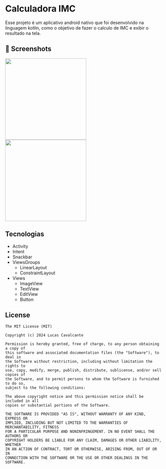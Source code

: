 # Calculadora IMC
  Esse projeto é um aplicativo android nativo que foi desenvolvido na linguagem kotlin, como o objetivo de fazer o calculo de IMC e exibir o resultado na tela.

## :camera_flash: Screenshots
<img src="https://github.com/Lucasc0013/CalculadoraIMC/assets/133276726/286aaa94-98c6-4353-8059-99c83b6f365e" width=260/> 
<img src="https://github.com/Lucasc0013/CalculadoraIMC/assets/133276726/ef327a3c-2e83-43c5-aaf0-741bd2a485f5" width=260/>





## Tecnologias
- Activity
- Intent
- Snackbar
- ViewsGroups
   - LinearLayout
   - ConstraintLayout
- Views
  - ImageView
  - TextView
  - EditView
  - Button 


## License
```
The MIT License (MIT)

Copyright (c) 2024 Lucas Cavalcante

Permission is hereby granted, free of charge, to any person obtaining a copy of
this software and associated documentation files (the "Software"), to deal in
the Software without restriction, including without limitation the rights to
use, copy, modify, merge, publish, distribute, sublicense, and/or sell copies of
the Software, and to permit persons to whom the Software is furnished to do so,
subject to the following conditions:

The above copyright notice and this permission notice shall be included in all
copies or substantial portions of the Software.

THE SOFTWARE IS PROVIDED "AS IS", WITHOUT WARRANTY OF ANY KIND, EXPRESS OR
IMPLIED, INCLUDING BUT NOT LIMITED TO THE WARRANTIES OF MERCHANTABILITY, FITNESS
FOR A PARTICULAR PURPOSE AND NONINFRINGEMENT. IN NO EVENT SHALL THE AUTHORS OR
COPYRIGHT HOLDERS BE LIABLE FOR ANY CLAIM, DAMAGES OR OTHER LIABILITY, WHETHER
IN AN ACTION OF CONTRACT, TORT OR OTHERWISE, ARISING FROM, OUT OF OR IN
CONNECTION WITH THE SOFTWARE OR THE USE OR OTHER DEALINGS IN THE SOFTWARE.
```
